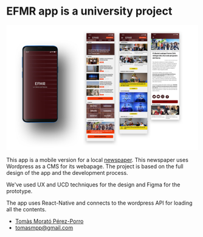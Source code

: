 # EFMR app is a university project 

![Test Image 4](https://github.com/TomasMoratoPerezPorro/efmrApp/blob/master/Composicio_MOSTRA_EFMR_APP.jpg)

This app is a mobile version for a local [newspaper](https://www.efmr.cat/). This newspaper uses Wordpress as a CMS for its webapage.
The project is based on the full design of the app and the development process.

We've used UX and UCD techniques for the design and Figma for the prototype.

The app uses React-Native and connects to the wordpress API for loading all the contents.

- [Tomàs Morató Pérez-Porro](https://www.linkedin.com/in/tomasmorato/)
- tomasmpp@gmail.com
